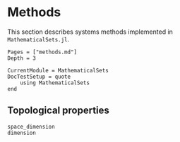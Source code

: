 # Methods

This section describes systems methods implemented in `MathematicalSets.jl`.

```@contents
Pages = ["methods.md"]
Depth = 3
```

```@meta
CurrentModule = MathematicalSets
DocTestSetup = quote
    using MathematicalSets
end
```

## Topological properties

```@docs
space_dimension
dimension
```
